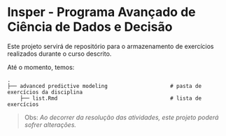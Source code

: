 # Insper -  Programa Avançado de Ciência de Dados e Decisão 

Este projeto servirá de repositório para o armazenamento de exercícios realizados durante o curso descrito.

Até o momento, temos:

```
.
├── advanced predictive modeling                    # pasta de exercícios da disciplina
    ├── list.Rmd                                    # lista de exercícios
```

> Obs: *Ao decorrer da resolução das atividades, este projeto poderá sofrer alterações.*
    
